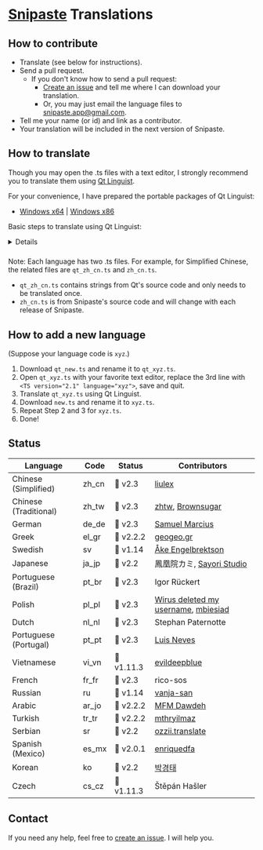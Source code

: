 # [Snipaste](https://snipaste.com) Translations

## How to contribute
* Translate (see below for instructions).
* Send a pull request.
   * If you don't know how to send a pull request:
     * [Create an issue](https://github.com/Snipaste/translations/issues) and tell me where I can download your translation.
     * Or, you may just email the language files to snipaste.app@gmail.com.
* Tell me your name (or id) and link as a contributor.
* Your translation will be included in the next version of Snipaste.

## How to translate

Though you may open the .ts files with a text editor,
I strongly recommend you to translate them using [Qt Linguist](http://doc.qt.io/qt-5/qtlinguist-index.html).

For your convenience, I have prepared the portable packages of Qt Linguist:
* [Windows x64](https://bitbucket.org/liule/snipaste/downloads/linguist-x64.zip) | [Windows x86](https://bitbucket.org/liule/snipaste/downloads/linguist-x86.zip)

Basic steps to translate using Qt Linguist:

<details>
<img src="https://cloud.githubusercontent.com/assets/2010459/25688906/911ad78a-30b5-11e7-8dc2-c8bcd2955615.png" alt="linguist_basic"/>

Tip: You may open multiple .ts files of different languages (such as `zh_cn.ts` and `zh_tw.ts`) in the same window, used for reference.

</details>

#####
Note: Each language has two .ts files.
For example, for Simplified Chinese, the related files are `qt_zh_cn.ts` and `zh_cn.ts`.
* `qt_zh_cn.ts` contains strings from Qt's source code and only needs to be translated once.
* `zh_cn.ts` is from Snipaste's source code and will change with each release of Snipaste.

## How to add a new language

(Suppose your language code is `xyz`.)
1. Download `qt_new.ts` and rename it to `qt_xyz.ts`.
1. Open `qt_xyz.ts` with your favorite text editor, replace the 3rd line with `<TS version="2.1" language="xyz">`, save and quit.
1. Translate `qt_xyz.ts` using Qt Linguist.
1. Download `new.ts` and rename it to `xyz.ts`.
1. Repeat Step 2 and 3 for `xyz.ts`.
1. Done!

## Status

| Language              | Code  | Status      | Contributors |
| --------------------- | ----- | ----------- | ------------ |
| Chinese (Simplified)  | zh_cn | 📕 v2.3     | [liulex](https://github.com/liulex) |
| Chinese (Traditional) | zh_tw | 📕 v2.3     | [zhtw](http://greedphantom.blogspot.tw), [Brownsugar](https://brownsugar.tw) |
| German                | de_de | 📕 v2.3     | [Samuel Marcius](http://www.fontenvironment.com) |
| Greek                 | el_gr | 📖 v2.2.2   | [geogeo.gr](http://www.geogeo.gr) |
| Swedish               | sv    | 📖 v1.14    | [Åke Engelbrektson](https://svenskasprakfiler.se) |
| Japanese              | ja_jp | 📖 v2.2     | 鳳凰院カミ, [Sayori Studio](https://t.me/SayoriStudio) |
| Portuguese (Brazil)   | pt_br | 📕 v2.3     | Igor Rückert |
| Polish                | pl_pl | 📕 v2.3     | [Wirus deleted my username](https://github.com/Wirus-deleted-my-username), [mbiesiad](https://github.com/mbiesiad) |
| Dutch                 | nl_nl | 📕 v2.3     | Stephan Paternotte |
| Portuguese (Portugal) | pt_pt | 📕 v2.3     | [Luis Neves](mailto:luis.a.neves@sapo.pt) |
| Vietnamese            | vi_vn | 📖 v1.11.3  | [evildeepblue](mailto:it4u.mm@gmail.com) |
| French                | fr_fr | 📕 v2.3     | rico-sos |
| Russian               | ru    | 📖 v1.14    | [vanja-san](https://github.com/vanja-san) |
| Arabic                | ar_jo | 📖 v2.2.2   | [MFM Dawdeh](mailto:lalalogitech@hotmail.com) |
| Turkish               | tr_tr | 📖 v2.2.2   | [mthryilmaz](https://github.com/mthryilmaz) |
| Serbian               | sr    | 📖 v2.2     | [ozzii.translate](mailto:ozzii.translate@gmail.com) |
| Spanish (Mexico)      | es_mx | 📖 v2.0.1   | [enriquedfa](https://github.com/enriquedfa) |
| Korean                | ko    | 📖 v2.2     | [박경태](https://github.com/parkkyeongtae) |
| Czech                 | cs_cz | 📖 v1.11.3  | Štěpán Hašler |

## Contact

If you need any help, feel free to [create an issue](https://github.com/Snipaste/translations/issues). I will help you.
